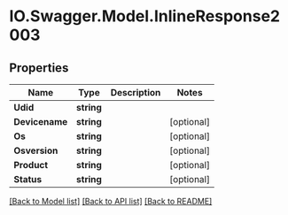 # IO.Swagger.Model.InlineResponse2003
## Properties

Name | Type | Description | Notes
------------ | ------------- | ------------- | -------------
**Udid** | **string** |  | 
**Devicename** | **string** |  | [optional] 
**Os** | **string** |  | [optional] 
**Osversion** | **string** |  | [optional] 
**Product** | **string** |  | [optional] 
**Status** | **string** |  | [optional] 

[[Back to Model list]](../README.md#documentation-for-models) [[Back to API list]](../README.md#documentation-for-api-endpoints) [[Back to README]](../README.md)

